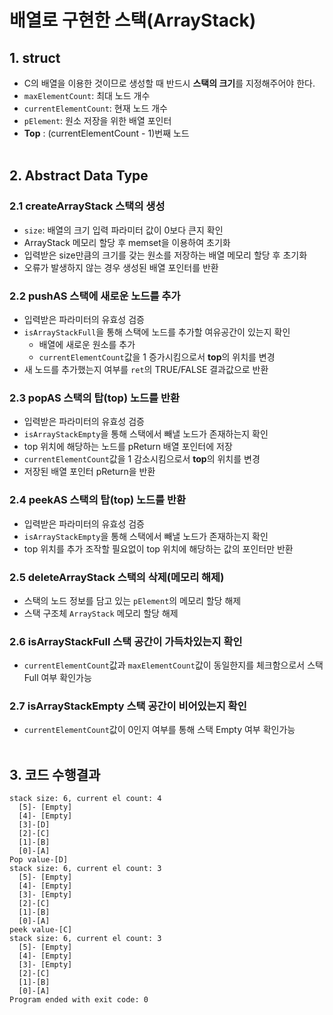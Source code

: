 # 배열로 구현한 스택(ArrayStack)
## 1. struct
- C의 배열을 이용한 것이므로 생성할 때 반드시 **스택의 크기**를 지정해주어야 한다.
- `maxElementCount`: 최대 노드 개수
- `currentElementCount`: 현재 노드 개수
- `pElement`: 원소 저장을 위한 배열 포인터
- **Top** : (currentElementCount - 1)번째 노드<br><br>
## 2. Abstract Data Type

### 2.1 createArrayStack 스택의 생성
- `size`: 배열의 크기 입력 파라미터 값이 0보다 큰지 확인
- ArrayStack 메모리 할당 후 memset을 이용하여 초기화
- 입력받은 size만큼의 크기를 갖는 원소를 저장하는 배열 메모리 할당 후 초기화
- 오류가 발생하지 않는 경우 생성된 배열 포인터를 반환

### 2.2 pushAS 스택에 새로운 노드를 추가
- 입력받은 파라미터의 유효성 검증
- `isArrayStackFull`을 통해 스택에 노드를 추가할 여유공간이 있는지 확인
    + 배열에 새로운 원소를 추가
    + `currentElementCount`값을 1 증가시킴으로서 **top**의 위치를 변경
- 새 노드를 추가했는지 여부를 `ret`의 TRUE/FALSE 결과값으로 반환

### 2.3 popAS 스택의 탑(top) 노드를 반환
- 입력받은 파라미터의 유효성 검증
- `isArrayStackEmpty`을 통해 스택에서 빼낼 노드가 존재하는지 확인
- top 위치에 해당하는 노드를 pReturn 배열 포인터에 저장
- `currentElementCount`값을 1 감소시킴으로서 **top**의 위치를 변경
- 저장된 배열 포인터 pReturn을 반환

### 2.4 peekAS 스택의 탑(top) 노드를 반환
- 입력받은 파라미터의 유효성 검증
- `isArrayStackEmpty`을 통해 스택에서 빼낼 노드가 존재하는지 확인
- top 위치를 추가 조작할 필요없이 top 위치에 해당하는 값의 포인터만 반환

### 2.5 deleteArrayStack 스택의 삭제(메모리 해제)
- 스택의 노드 정보를 담고 있는 `pElement`의 메모리 할당 해제
- 스택 구조체 `ArrayStack` 메모리 할당 해제

### 2.6 isArrayStackFull 스택 공간이 가득차있는지 확인
- `currentElementCount`값과 `maxElementCount`값이 동일한지를 체크함으로서 스택 Full 여부 확인가능

### 2.7 isArrayStackEmpty 스택 공간이 비어있는지 확인
- `currentElementCount`값이 0인지 여부를 통해 스택 Empty 여부 확인가능<br><br>

## 3. 코드 수행결과
```
stack size: 6, current el count: 4
  [5]- [Empty]
  [4]- [Empty]
  [3]-[D]
  [2]-[C]
  [1]-[B]
  [0]-[A]
Pop value-[D]
stack size: 6, current el count: 3
  [5]- [Empty]
  [4]- [Empty]
  [3]- [Empty]
  [2]-[C]
  [1]-[B]
  [0]-[A]
peek value-[C]
stack size: 6, current el count: 3
  [5]- [Empty]
  [4]- [Empty]
  [3]- [Empty]
  [2]-[C]
  [1]-[B]
  [0]-[A]
Program ended with exit code: 0
```
